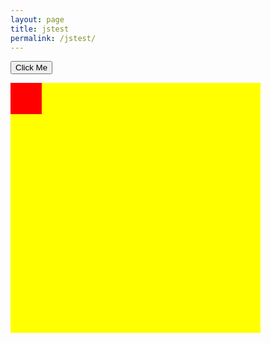 ```yaml
---
layout: page
title: jstest
permalink: /jstest/
---
```


<html>
<style>
#myContainer {
  width: 400px;
  height: 400px;
  position: relative;
  background: yellow;
}
#myAnimation {
  width: 50px;
  height: 50px;
  position: absolute;
  background-color: red;
}
</style>
<body>

<p>
<button name = "button1">Click Me</button> 
</p>

<div id ="myContainer">
<div id ="myAnimation"></div>
</div>

<script type = "text/javascript" src = "assets/movingBox.js">
button1.onclick = myMove();
</script>

</body>
</html>

